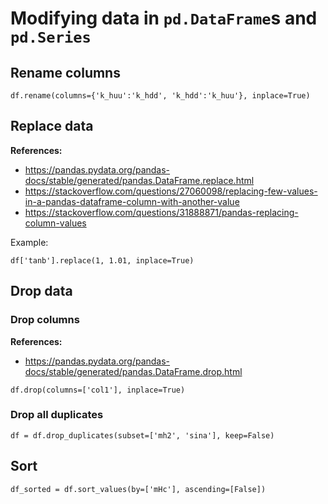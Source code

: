 # Modifying data in `pd.DataFrame`s and `pd.Series`


## Rename columns

~~~~
df.rename(columns={'k_huu':'k_hdd', 'k_hdd':'k_huu'}, inplace=True)
~~~~


## Replace data

**References:**
- https://pandas.pydata.org/pandas-docs/stable/generated/pandas.DataFrame.replace.html
- https://stackoverflow.com/questions/27060098/replacing-few-values-in-a-pandas-dataframe-column-with-another-value
- https://stackoverflow.com/questions/31888871/pandas-replacing-column-values


Example:

~~~~
df['tanb'].replace(1, 1.01, inplace=True)
~~~~

## Drop data

### Drop columns

**References:**
- https://pandas.pydata.org/pandas-docs/stable/generated/pandas.DataFrame.drop.html

~~~~
df.drop(columns=['col1'], inplace=True)
~~~~

### Drop all duplicates

~~~~
df = df.drop_duplicates(subset=['mh2', 'sina'], keep=False)
~~~~


## Sort

~~~~
df_sorted = df.sort_values(by=['mHc'], ascending=[False])
~~~~
